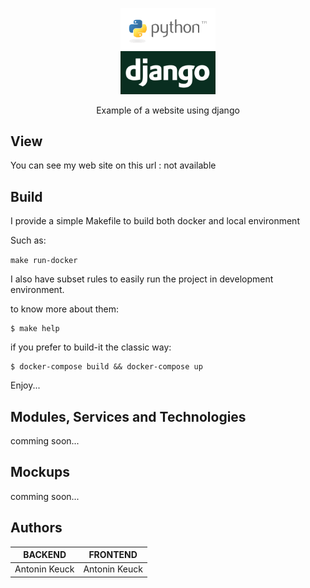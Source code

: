 <p align="center">
  <a>
    <img alt="Django & python logo" src="./assets/django.png" width="30%" height="30%"/>
  </a>
  <p align="center">Example of a website using django</p>
</p>


## View

You can see my web site on this url : not available

## Build

I provide a simple Makefile to build both docker and local environment

Such as:

``` make run-docker ```

I also have subset rules to easily run the project in development environment.

to know more about them:

```
$ make help
```

if you prefer to build-it the classic way:
```
$ docker-compose build && docker-compose up
```

Enjoy... 

## Modules, Services and Technologies 

comming soon...

## Mockups

comming soon...

## Authors

| BACKEND | FRONTEND |
|---------------------|--------------------------|
|Antonin Keuck        | Antonin Keuck            |

